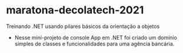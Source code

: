 # maratona-decolatech-2021
Treinando .NET usando pilares básicos da orientação a objetos

- Nesse mini-projeto de console App em .NET foi criado um domínio simples de 
classes e funcionalidades para uma agência bancária.
